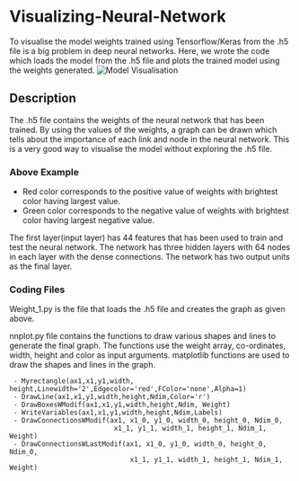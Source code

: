 # Visualizing-Neural-Network

To visualise the model weights trained using Tensorflow/Keras from the .h5 file is a big problem in deep neural networks.
Here, we wrote the code which loads the model from the .h5 file and plots the trained model using the weights generated.
![Model Visualisation](https://github.com/jagmeetbains13/Visualizing-Neural-Network/blob/master/Images/Final_Network_256_M1.png)

## Description
The .h5 file contains the weights of the neural network that has been trained. By using the values of the weights, a graph can be drawn which tells about the importance of each link and node in the neural network. This is a very good way to visualise the model without exploring the .h5 file.
### Above Example
- Red color corresponds to the positive value of weights with brightest color having largest value.
- Green color corresponds to the negative value of weights with brightest color having largest negative value.

The first layer(input layer) has 44 features that has been used to train and test the neural network.
The network has three hidden layers with 64 nodes in each layer with the dense connections.
The network has two output units as the final layer.

### Coding Files
Weight_1.py is the file that loads the .h5 file and creates the graph as given above.

nnplot.py file contains the functions to draw various shapes and lines to generate the final graph. The functions use the weight array, co-ordinates, width, height and color as input arguments. matplotlib functions are used to draw the shapes and lines in the graph.
```
 - Myrectangle(ax1,x1,y1,width, height,Linewidth='2',Edgecolor='red',FColor='none',Alpha=1)
 - DrawLine(ax1,x1,y1,width,height,Ndim,Color='r')
 - DrawBoxesWModif(ax1,x1,y1,width,height,Ndim, Weight)
 - WriteVariables(ax1,x1,y1,width,height,Ndim,Labels)
 - DrawConnectionsWModif(ax1, x1_0, y1_0, width_0, height_0, Ndim_0,
                          x1_1, y1_1, width_1, height_1, Ndim_1, Weight)
 - DrawConnectionsWLastModif(ax1, x1_0, y1_0, width_0, height_0, Ndim_0,
                              x1_1, y1_1, width_1, height_1, Ndim_1, Weight)
                              
```
